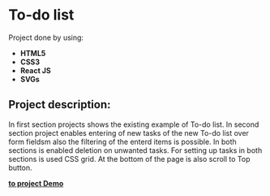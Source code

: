# To-do list
Project done by using: 

- **HTML5**
- **CSS3**
- **React JS**
- **SVGs**

## Project description:
In first section projects shows the existing example of To-do list. In second section project enables entering of new tasks of the new To-do list over form fieldsm also the filtering of the enterd items is possible. In both sections is enabled deletion on unwanted tasks. For setting up tasks in both sections is used CSS grid. At the bottom of the page is also scroll to Top button. 

**[to project Demo](https://geeeva.github.io/To-do-list/)**
